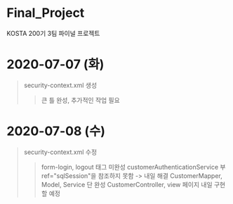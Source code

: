 # Final_Project
KOSTA 200기 3팀 파이널 프로젝트

# 2020-07-07 (화)
> security-context.xml 생성
> > 큰 틀 완성, 추가적인 작업 필요

# 2020-07-08 (수)
> security-context.xml 수정
> > form-login, logout 태그 미완성
> > customerAuthenticationService 부 ref="sqlSession"을 참조하지 못함 -> 내일 해결
> CustomerMapper, Model, Service 단 완성
> CustomerController, view 페이지 내일 구현할 예정
